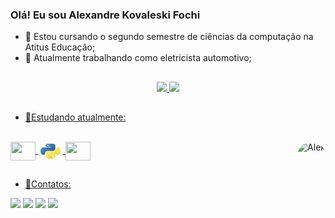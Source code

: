 ### Olá! Eu sou Alexandre Kovaleski Fochi

- 🌱 Estou cursando o segundo semestre de ciências da computação na Atitus Educação;
- 🔭 Atualmente trabalhando como eletricista automotivo;
  
##

<div align="center">
  <a href="https://github.com/AlexandreKovaleski">
  <img height="180em" src="https://github-readme-stats.vercel.app/api?username=AlexandreKovaleski&show_icons=true&theme=dark&include_all_commits=true&count_private=true"/>
  <img height="180em" src="https://github-readme-stats.vercel.app/api/top-langs/?username=AlexandreKovaleski&layout=compact&langs_count=7&theme=dark"/>
</div>

##

- 📕Estudando atualmente:
<div style="display: inline_block"><br>
  <img align="center" height="30" width="40" src="https://cdn.jsdelivr.net/gh/devicons/devicon/icons/java/java-original.svg" />
  <img align="center" height="30" width="40" src="https://raw.githubusercontent.com/devicons/devicon/master/icons/python/python-original.svg">
  <img align="center" height="30" width="40" src="https://cdn.jsdelivr.net/gh/devicons/devicon/icons/linux/linux-original.svg" />
  <img align="right" alt= "Alek"height="150" style="border-radius:50px;" src="https://cdn.discordapp.com/attachments/964699939257073674/1030927904802082941/CodingKiraGIF.gif">
 </div>

##
- 📲Contatos:
<div> 
  <a href = "mailto:akovaleski@live.com"><img src="https://img.shields.io/badge/-Gmail-%23333?style=for-the-badge&logo=gmail&logoColor=white" target="_blank"></a>
  <a href = "https://www.linkedin.com/in/alexandrefochi/" target="_blank"><img src="https://img.shields.io/badge/-LinkedIn-%230077B5?style=for-the-badge&logo=linkedin&logoColor=white" target="_blank"></a> 
  <a href = "https://www.instagram.com/alexandrekovaleski/" target="_blank"><img src="https://img.shields.io/badge/-Instagram-%23E4405F?style=for-the-badge&logo=instagram&logoColor=white" target="_blank"></a>
    <a href = "http://wa.me/5554996595252" target="_blank"><img src="https://img.shields.io/badge/WhatsApp-25D366?style=for-the-badge&logo=whatsapp&logoColor=white" target="_blank"></a>
</div>

  
  

